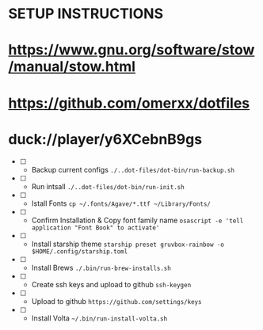 SETUP INSTRUCTIONS
==================
# https://www.gnu.org/software/stow/manual/stow.html
# https://github.com/omerxx/dotfiles
# duck://player/y6XCebnB9gs

- [ ] - Backup current configs
`./..dot-files/dot-bin/run-backup.sh`
- [ ] - Run intsall
`./..dot-files/dot-bin/run-init.sh`
- [ ] - Istall Fonts
`cp ~/.fonts/Agave/*.ttf ~/Library/Fonts/`
- [ ] - Confirm Installation & Copy font family name
`osascript -e 'tell application "Font Book" to activate'`
- [ ] - Install starship theme
`starship preset gruvbox-rainbow -o $HOME/.config/starship.toml`
- [ ] - Install Brews
`./.bin/run-brew-installs.sh`
- [ ] - Create ssh keys and upload to github
`ssh-keygen`
- [ ] - Upload to github
`https://github.com/settings/keys`
- [ ] - Install Volta
`~/.bin/run-install-volta.sh`
